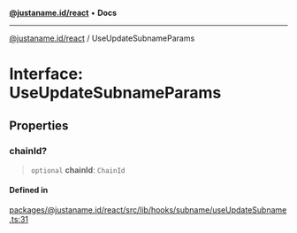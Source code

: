 [**@justaname.id/react**](../README.md) • **Docs**

***

[@justaname.id/react](../globals.md) / UseUpdateSubnameParams

# Interface: UseUpdateSubnameParams

## Properties

### chainId?

> `optional` **chainId**: `ChainId`

#### Defined in

[packages/@justaname.id/react/src/lib/hooks/subname/useUpdateSubname.ts:31](https://github.com/JustaName-id/JustaName-sdk/blob/dc845c10af242e3ca87d95ef392516ac0bfa8b95/packages/@justaname.id/react/src/lib/hooks/subname/useUpdateSubname.ts#L31)
